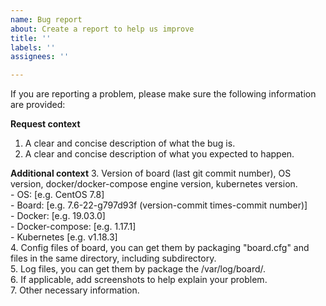 ```yaml
---
name: Bug report
about: Create a report to help us improve
title: ''
labels: ''
assignees: ''

---
```


If you are reporting a problem, please make sure the following information are provided:

   **Request context**
   1. A clear and concise description of what the bug is.
   2. A clear and concise description of what you expected to happen.

   **Additional context**
   3. Version of board (last git commit number), OS version, docker/docker-compose engine version, kubernetes version.  
      - OS:        [e.g. CentOS 7.8]  
      - Board:     [e.g. 7.6-22-g797d93f (version-commit times-commit number)]  
      - Docker:    [e.g. 19.03.0]  
      - Docker-compose: [e.g. 1.17.1]  
      - Kubernetes [e.g. v1.18.3]  
   4. Config files of board, you can get them by packaging "board.cfg" and files in the same directory, including subdirectory.  
   5. Log files, you can get them by package the /var/log/board/.  
   6. If applicable, add screenshots to help explain your problem.  
   7. Other necessary information.  
